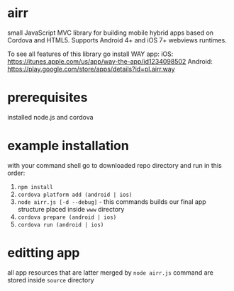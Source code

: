 # airr
small JavaScript MVC library for building mobile hybrid apps based on Cordova and HTML5. Supports Android 4+ and iOS 7+ webviews runtimes.

To see all features of this library go install WAY app:
iOS: https://itunes.apple.com/us/app/way-the-app/id1234098502
Android: https://play.google.com/store/apps/details?id=pl.airr.way

# prerequisites
installed node.js and cordova

# example installation
with your command shell go to downloaded repo directory and run in this order:

1. `npm install`
2. `cordova platform add (android | ios)`
3. `node airr.js [-d --debug]` - this commands builds our final app structure placed inside `www` directory
4. `cordova prepare (android | ios)`
5. `cordova run (android | ios)`

# editting app
all app resources that are latter merged by `node airr.js` command are stored inside `source` directory


